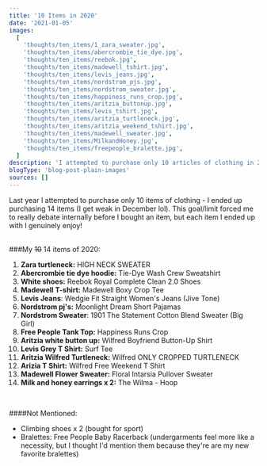```yaml
---
title: '10 Items in 2020'
date: '2021-01-05'
images:
  [
    'thoughts/ten_items/1_zara_sweater.jpg',
    'thoughts/ten_items/abercrombie_tie_dye.jpg',
    'thoughts/ten_items/reebok.jpg',
    'thoughts/ten_items/madewell_tshirt.jpg',
    'thoughts/ten_items/levis_jeans.jpg',
    'thoughts/ten_items/nordstrom_pjs.jpg',
    'thoughts/ten_items/nordstrom_sweater.jpg',
    'thoughts/ten_items/happiness_runs_crop.jpg',
    'thoughts/ten_items/aritzia_buttonup.jpg',
    'thoughts/ten_items/levis_tshirt.jpg',
    'thoughts/ten_items/aritzia_turtleneck.jpg',
    'thoughts/ten_items/aritzia_weekend_tshirt.jpg',
    'thoughts/ten_items/madewell_sweater.jpg',
    'thoughts/ten_items/MilkandHoney.jpg',
    'thoughts/ten_items/freepeople_bralette.jpg',
  ]
description: 'I attempted to purchase only 10 articles of clothing in 2020'
blogType: 'blog-post-plain-images'
sources: []
---
```


Last year I attempted to purchase only 10 items of clothing - I ended up purchasing 14 items (I get weak in December lol). This goal/limit forced me to really debate internally before I bought an item, but each item I ended up with I genuinely enjoy!
<br />
<br />

###My ~~10~~ 14 items of 2020:

1. **Zara turtleneck:** HIGH NECK SWEATER
2. **Abercrombie tie dye hoodie:** Tie-Dye Wash Crew Sweatshirt
3. **White shoes:** Reebok Royal Complete Clean 2.0 Shoes
4. **Madewell T-shirt:** Madewell Boxy Crop Tee
5. **Levis Jeans**: Wedgie Fit Straight Women's Jeans (Jive Tone)
6. **Nordstrom pj's:** Moonlight Dream Short Pajamas
7. **Nordstrom Sweater**: 1901 The Statement Cotton Blend Sweater (Big Girl)
8. **Free People Tank Top:** Happiness Runs Crop
9. **Aritzia white button up:** Wilfred Boyfriend Button-Up Shirt
10. **Levis Grey T Shirt:** Surf Tee
11. **Aritzia Wilfred Turtleneck:** Wilfred ONLY CROPPED TURTLENECK
12. **Arizia T Shirt:** Wilfred Free Weekend T Shirt
13. **Madewell Flower Sweater:** Floral Intarsia Pullover Sweater
14. **Milk and honey earrings x 2:** The Wilma - Hoop

<br />

####Not Mentioned:

- Climbing shoes x 2 (bought for sport)
- Bralettes: Free People Baby Racerback (undergarments feel more like a necessity, but I thought I'd mention them because they're are my new favorite bralettes)
